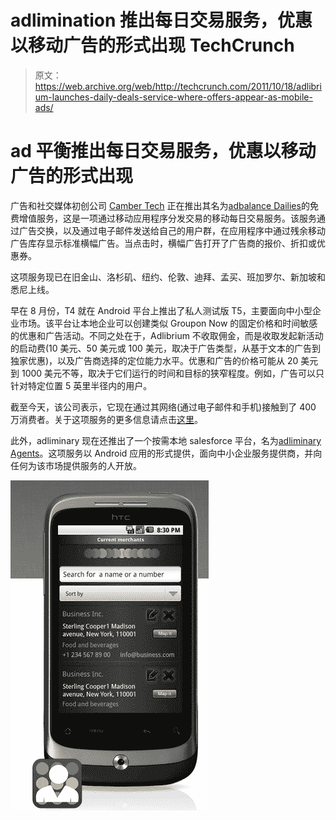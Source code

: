 # adlimination 推出每日交易服务，优惠以移动广告的形式出现 TechCrunch

> 原文：<https://web.archive.org/web/http://techcrunch.com/2011/10/18/adlibrium-launches-daily-deals-service-where-offers-appear-as-mobile-ads/>

# ad 平衡推出每日交易服务，优惠以移动广告的形式出现

广告和社交媒体初创公司 [Camber Tech](https://web.archive.org/web/20230203061122/http://www.cambertech.mobi/) 正在推出其名为[adbalance Dailies](https://web.archive.org/web/20230203061122/http://dailies.adlibrium.com/)的免费增值服务，这是一项通过移动应用程序分发交易的移动每日交易服务。该服务通过广告交换，以及通过电子邮件发送给自己的用户群，在应用程序中通过残余移动广告库存显示标准横幅广告。当点击时，横幅广告打开了广告商的报价、折扣或优惠券。

这项服务现已在旧金山、洛杉矶、纽约、伦敦、迪拜、孟买、班加罗尔、新加坡和悉尼上线。

早在 8 月份，T4 就在 Android 平台上推出了私人测试版 T5，主要面向中小型企业市场。该平台让本地企业可以创建类似 Groupon Now 的固定价格和时间敏感的优惠和广告活动。不同之处在于，Adlibrium 不收取佣金，而是收取发起新活动的启动费(10 美元、50 美元或 100 美元，取决于广告类型，从基于文本的广告到独家优惠)，以及广告商选择的定位能力水平。优惠和广告的价格可能从 20 美元到 1000 美元不等，取决于它们运行的时间和目标的狭窄程度。例如，广告可以只针对特定位置 5 英里半径内的用户。

截至今天，该公司表示，它现在通过其网络(通过电子邮件和手机)接触到了 400 万消费者。关于这项服务的更多信息请点击[这里](https://web.archive.org/web/20230203061122/http://faqme.com/adlibriumdailies)。

此外，adliminary 现在还推出了一个按需本地 salesforce 平台，名为[adliminary Agents](https://web.archive.org/web/20230203061122/http://app.net/adlibriumagents)。这项服务以 Android 应用的形式提供，面向中小企业服务提供商，并向任何为该市场提供服务的人开放。

[![](img/84321d3393bf3cbd8913b676a2ce66c7.png "Adlibrium Agents")](https://web.archive.org/web/20230203061122/https://techcrunch.com/wp-content/uploads/2011/10/adlibrium-agents.png)